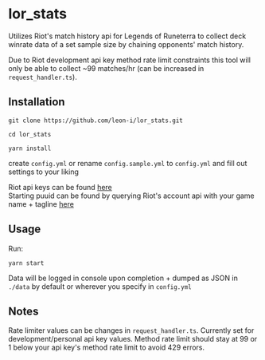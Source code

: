 # lor_stats

Utilizes Riot's match history api for Legends of Runeterra to collect deck winrate data of a set sample size by chaining opponents' match history.

Due to Riot development api key method rate limit constraints this tool will only be able to collect ~99 matches/hr (can be increased in `request_handler.ts`).

## Installation

```
git clone https://github.com/leon-i/lor_stats.git

cd lor_stats

yarn install
```

create `config.yml` or rename `config.sample.yml` to `config.yml` and fill out settings to your liking

Riot api keys can be found [here](https://developer.riotgames.com/)  
Starting puuid can be found by querying Riot's account api with your game name + tagline [here](https://developer.riotgames.com/apis#account-v1)

## Usage

Run:

```
yarn start
```

Data will be logged in console upon completion + dumped as JSON in `./data` by default or wherever you specify in `config.yml`

## Notes

Rate limiter values can be changes in `request_handler.ts`. Currently set for development/personal api key values. Method rate limit should stay at 99 or 1 below your api key's method rate limit to avoid 429 errors.
